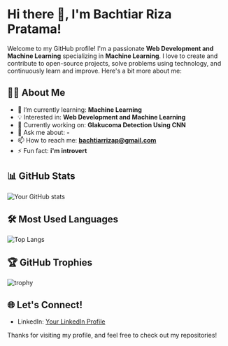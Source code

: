 # Hi there 👋, I'm Bachtiar Riza Pratama!

Welcome to my GitHub profile! I'm a passionate **Web Development and Machine Learning** specializing in **Machine Learning**. I love to create and contribute to open-source projects, solve problems using technology, and continuously learn and improve. Here's a bit more about me:

## 👨‍💻 About Me

- 🌱 I’m currently learning: **Machine Learning**
- 💡 Interested in: **Web Development and Machine Learning**
- 💼 Currently working on: **Glakucoma Detection Using CNN**
- 💬 Ask me about: **-**
- 📫 How to reach me: **bachtiarrizap@gmail.com**
- ⚡ Fun fact: **i'm introvert**

## 📊 GitHub Stats

![Your GitHub stats](https://github-readme-stats.vercel.app/api?username=bachtiarrizaa&show_icons=true&theme=radical)

## 🛠️ Most Used Languages

![Top Langs](https://github-readme-stats.vercel.app/api/top-langs/?username=bachtiarrizaa&layout=compact&theme=radical)

## 🏆 GitHub Trophies

![trophy](https://github-profile-trophy.vercel.app/?username=bachtiarrizaa&theme=radical)

## 🌐 Let's Connect!

- LinkedIn: [Your LinkedIn Profile](www.linkedin.com/in/bachtiarrizap)

Thanks for visiting my profile, and feel free to check out my repositories!
